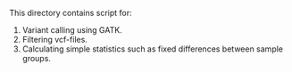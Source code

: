 This directory contains script for: 

1) Variant calling using GATK.
2) Filtering vcf-files.
3) Calculating simple statistics such as fixed differences between sample groups.

